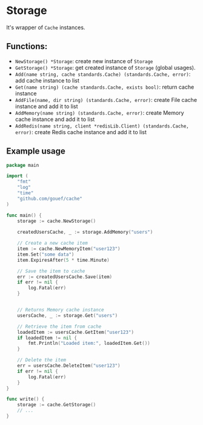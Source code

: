 # Storage
It's wrapper of `Cache` instances.

## Functions:
- `NewStorage() *Storage`: create new instance of `Storage`
- `GetStorage() *Storage`: get created instance of `Storage` (global usages).
- `Add(name string, cache standards.Cache) (standards.Cache, error)`: add cache instance to list
- `Get(name string) (cache standards.Cache, exists bool)`: return cache instance
- `AddFile(name, dir string) (standards.Cache, error)`: create File cache instance and add it to list
- `AddMemory(name string) (standards.Cache, error)`: create Memory cache instance and add it to list
- `AddRedis(name string, client *redisLib.Client) (standards.Cache, error)`: create Redis cache instance and add it to list

## Example usage


```go
package main

import (
	"fmt"
	"log"
	"time"
	"github.com/gouef/cache"
)

func main() {
	storage := cache.NewStorage()
	
	createdUsersCache, _ := storage.AddMemory("users")

	// Create a new cache item
	item := cache.NewMemoryItem("user123")
	item.Set("some data")
	item.ExpiresAfter(5 * time.Minute)

	// Save the item to cache
	err := createdUsersCache.Save(item)
	if err != nil {
		log.Fatal(err)
	}


	// Returns Memory cache instance
	usersCache, _ := storage.Get("users")

	// Retrieve the item from cache
	loadedItem := usersCache.GetItem("user123")
	if loadedItem != nil {
		fmt.Println("Loaded item:", loadedItem.Get())
	}

	// Delete the item
	err = usersCache.DeleteItem("user123")
	if err != nil {
		log.Fatal(err)
	}
}

func write() {
    storage := cache.GetStorage()
	// ...
}
```